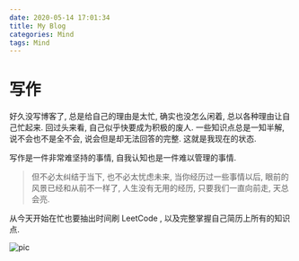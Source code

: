 ```yaml
---
date: 2020-05-14 17:01:34
title: My Blog
categories: Mind
tags: Mind
---
```


# 写作

好久没写博客了, 总是给自己的理由是太忙, 
确实也没怎么闲着, 总以各种理由让自己忙起来.
回过头来看, 自己似乎快要成为积极的废人. 
一些知识点总是一知半解, 说不会也不是全不会, 说会但是却无法回答的完整. 
这就是我现在的状态.

写作是一件非常难坚持的事情, 自我认知也是一件难以管理的事情.

> 但不必太纠结于当下, 也不必太忧虑未来, 当你经历过一些事情以后,  眼前的风景已经和从前不一样了, 人生没有无用的经历, 只要我们一直向前走,  天总会亮.

从今天开始在忙也要抽出时间刷 LeetCode , 以及完整掌握自己简历上所有的知识点. 

![pic](https://images.qianlicao.cn/hexo/images/hello-world/fighting.jpg)